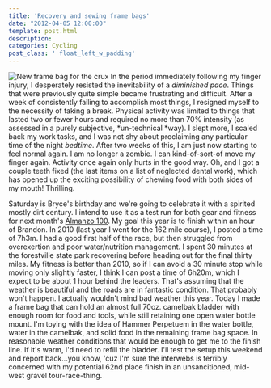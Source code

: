 ```yaml
---
title: 'Recovery and sewing frame bags'
date: "2012-04-05 12:00:00"
template: post.html
description: 
categories: Cycling
post_class: ' float_left_w_padding'
---
```


![New frame bag for the crux](http://f.slowtheory.com/7048908009_d2fd823e90_n.jpg) In the period immediately following my finger injury, I desperately resisted the inevitability of a *diminished pace*. Things that were previously quite simple became frustrating and difficult. After a week of consistently failing to accomplish most things, I resigned myself to the necessity of taking a break. Physical activity was limited to things that lasted two or fewer hours and required no more than 70% intensity (as assessed in a purely subjective, *un-technical *way). I slept more, I scaled back my work tasks, and I was not shy about proclaiming any particular time of the night *bedtime*. After two weeks of this, I am just now starting to feel normal again. I am no longer a zombie. I can kind-of-sort-of move my finger again. Activity once again only hurts in the good way. Oh, and I got a couple teeth fixed (the last items on a list of neglected dental work), which has opened up the exciting possibility of chewing food with both sides of my mouth! Thrilling.  
  
Saturday is Bryce's birthday and we're going to celebrate it with a spirited mostly dirt century. I intend to use it as a test run for both gear and fitness for next month's [Almanzo 100][2]. My goal this year is to finish within an hour of Brandon. In 2010 (last year I went for the 162 mile course), I posted a time of 7h3m. I had a good first half of the race, but then struggled from overexertion and poor water/nutrition management. I spent 30 minutes at the forestville state park recovering before heading out for the final thirty miles. My fitness is better than 2010, so if I can avoid a 30 minute stop while moving only slightly faster, I think I can post a time of 6h20m, which I expect to be about 1 hour behind the leaders. That's assuming that the weather is beautiful and the roads are in fantastic condition. That probably won't happen. I actually wouldn't mind bad weather this year. Today I made a frame bag that can hold an almost full 70oz. camelbak bladder with enough room for food and tools, while still retaining one open water bottle mount. I'm toying with the idea of Hammer Perpetuem in the water bottle, water in the camelbak, and solid food in the remaining frame bag space. In reasonable weather conditions that would be enough to get me to the finish line. If it's warm, I'd need to refill the bladder. I'll test the setup this weekend and report back...you know, 'cuz I'm sure the interwebs is terribly concerned with my potential 62nd place finish in an unsancitioned, mid-west gravel tour-race-thing.

 [2]: http://www.almanzo.com
